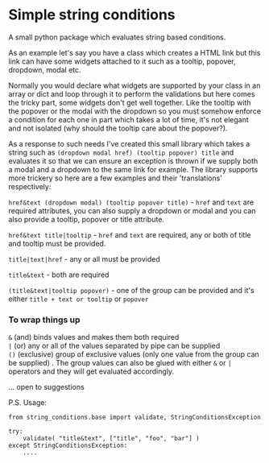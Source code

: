 Simple string conditions
================

A small python package which evaluates string based conditions.

As an example let's say you have a class which creates a HTML link
but this link can have some widgets attached to it such as a tooltip,
popover, dropdown, modal etc.

Normally you would declare what widgets are supported by your class in
an array or dict and loop through it to perform the validations
but here comes the tricky part, some widgets don't get
well together. Like the tooltip with the popover or the modal with the
dropdown so you must somehow enforce a condition for each one in part
which takes a lot of time, it's not elegant and not isolated (why should
the tooltip care about the popover?).

As a response to such needs I've created this small library which takes a
string such as `(dropdown modal href) (tooltip popover) title` and evaluates
it so that we can ensure an exception is thrown if we supply both a modal
and a dropdown to the same link for example. The library supports more
trickery so here are a few examples and their 'translations' respectively:

`href&text (dropdown modal) (tooltip popover title)` - `href` and `text` are
required attributes, you can also supply a dropdown or modal and you can also
provide a tooltip, popover or title attribute.

`href&text title|tooltip` - `href` and `text` are required, any or both of
title and tooltip must be provided.

`title|text|href` - any or all must be provided

`title&text` - both are required

`(title&text|tooltip popover)` - one of the group can be provided and it's
either `title + text or tooltip` or `popover`

### To wrap things up ######

`&`  (and) binds values and makes them both required  
`|`  (or) any or all of the values separated by pipe can be supplied  
`()` (exclusive) group of exclusive values (only one value from the group can be supplied) .
The group values can also be glued with either `&` or `|` operators and they
will get evaluated accordingly.

... open to suggestions

P.S. Usage:

	from string_conditions.base import validate, StringConditionsException

	try:
		validate( "title&text", ["title", "foo", "bar"] )
	except StringConditionsException:
		....

